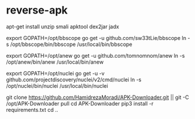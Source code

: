 # reverse-apk

apt-get install unzip smali apktool dex2jar jadx

export GOPATH=/opt/bbscope
go get -u github.com/sw33tLie/bbscope
ln -s /opt/bbscope/bin/bbscope /usr/local/bin/bbscope

export GOPATH=/opt/anew
go get -u github.com/tomnomnom/anew
ln -s /opt/anew/bin/anew /usr/local/bin/anew

export GOPATH=/opt/nuclei
go get -u -v github.com/projectdiscovery/nuclei/v2/cmd/nuclei
ln -s /opt/nuclei/bin/nuclei /usr/local/bin/nuclei

git clone https://github.com/HamidrezaMoradi/APK-Downloader.git || git -C /opt/APK-Downloader pull
cd APK-Downloader
pip3 install -r requirements.txt
cd ..
